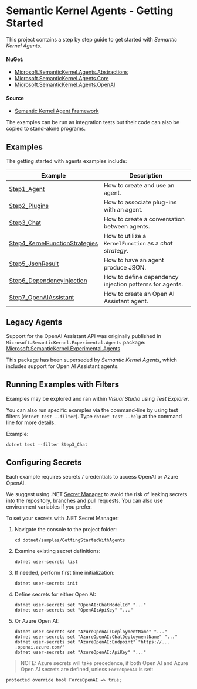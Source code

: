 # Semantic Kernel Agents - Getting Started

This project contains a step by step guide to get started with  _Semantic Kernel Agents_.

#### NuGet:

- [Microsoft.SemanticKernel.Agents.Abstractions](https://www.nuget.org/packages/Microsoft.SemanticKernel.Agents.Abstractions)
- [Microsoft.SemanticKernel.Agents.Core](https://www.nuget.org/packages/Microsoft.SemanticKernel.Agents.Core)
- [Microsoft.SemanticKernel.Agents.OpenAI](https://www.nuget.org/packages/Microsoft.SemanticKernel.Agents.OpenAI)

#### Source

- [Semantic Kernel Agent Framework](https://github.com/microsoft/semantic-kernel/tree/main/dotnet/src/Agents)

The examples can be run as integration tests but their code can also be copied to stand-alone programs.

## Examples

The getting started with agents examples include:

 Example                                                                                                                                                            | Description                                             
--------------------------------------------------------------------------------------------------------------------------------------------------------------------|---------------------------------------------------------
 [Step1_Agent](https://github.com/microsoft/semantic-kernel/blob/main/dotnet/samples/GettingStartedWithAgents/Step1_Agent.cs)                                       | How to create and use an agent.                         
 [Step2_Plugins](https://github.com/microsoft/semantic-kernel/blob/main/dotnet/samples/GettingStartedWithAgents/Step2_Plugins.cs)                                   | How to associate plug-ins with an agent.                
 [Step3_Chat](https://github.com/microsoft/semantic-kernel/blob/main/dotnet/samples/GettingStartedWithAgents/Step3_Chat.cs)                                         | How to create a conversation between agents.            
 [Step4_KernelFunctionStrategies](https://github.com/microsoft/semantic-kernel/blob/main/dotnet/samples/GettingStartedWithAgents/Step4_KernelFunctionStrategies.cs) | How to utilize a `KernelFunction` as a _chat strategy_. 
 [Step5_JsonResult](https://github.com/microsoft/semantic-kernel/blob/main/dotnet/samples/GettingStartedWithAgents/Step5_JsonResult.cs)                             | How to have an agent produce JSON.                      
 [Step6_DependencyInjection](https://github.com/microsoft/semantic-kernel/blob/main/dotnet/samples/GettingStartedWithAgents/Step6_DependencyInjection.cs)           | How to define dependency injection patterns for agents. 
 [Step7_OpenAIAssistant](https://github.com/microsoft/semantic-kernel/blob/main/dotnet/samples/GettingStartedWithAgents/Step7_OpenAIAssistant.cs)                   | How to create an Open AI Assistant agent.               

## Legacy Agents

Support for the OpenAI Assistant API was originally published in `Microsoft.SemanticKernel.Experimental.Agents` package:
[Microsoft.SemanticKernel.Experimental.Agents](https://github.com/microsoft/semantic-kernel/tree/main/dotnet/src/Experimental/Agents)

This package has been superseded by _Semantic Kernel Agents_, which includes support for Open AI Assistant agents.

## Running Examples with Filters

Examples may be explored and ran within _Visual Studio_ using _Test Explorer_.

You can also run specific examples via the command-line by using test filters (`dotnet test --filter`).
Type `dotnet test --help` at the command line for more details.

Example:

```
dotnet test --filter Step3_Chat
```

## Configuring Secrets

Each example requires secrets / credentials to access OpenAI or Azure OpenAI.

We suggest using .NET [Secret Manager](https://learn.microsoft.com/en-us/aspnet/core/security/app-secrets) to avoid the
risk of leaking secrets into the repository, branches and pull requests. You can also use environment variables if you
prefer.

To set your secrets with .NET Secret Manager:

1. Navigate the console to the project folder:

    ```
    cd dotnet/samples/GettingStartedWithAgents
    ```

2. Examine existing secret definitions:

    ```
    dotnet user-secrets list
    ```

3. If needed, perform first time initialization:

    ```
    dotnet user-secrets init
    ```

4. Define secrets for either Open AI:

    ```
    dotnet user-secrets set "OpenAI:ChatModelId" "..."
    dotnet user-secrets set "OpenAI:ApiKey" "..."
    ```

5. Or Azure Open AI:

    ```
    dotnet user-secrets set "AzureOpenAI:DeploymentName" "..."
    dotnet user-secrets set "AzureOpenAI:ChatDeploymentName" "..."
    dotnet user-secrets set "AzureOpenAI:Endpoint" "https://... .openai.azure.com/"
    dotnet user-secrets set "AzureOpenAI:ApiKey" "..."
    ```

> NOTE: Azure secrets will take precedence, if both Open AI and Azure Open AI secrets are defined, unless `ForceOpenAI`
> is set:

```
protected override bool ForceOpenAI => true;
```
